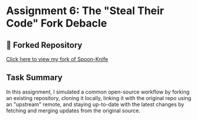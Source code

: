 # Assignment 6: The "Steal Their Code" Fork Debacle

## 📎 Forked Repository
[Click here to view my fork of Spoon-Knife](https://github.com/meghana123-k/Spoon-Knife)

## Task Summary
In this assignment, I simulated a common open-source workflow by forking an existing repository, cloning it locally, linking it with the original repo using an "upstream" remote, and staying up-to-date with the latest changes by fetching and merging updates from the original source.
